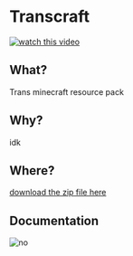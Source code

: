 # Transcraft

[![watch this video](https://i.ytimg.com/vi/nGIPMR-pNmo/maxresdefault.jpg)](https://youtu.be/nGIPMR-pNmo)

## What?

Trans minecraft resource pack

## Why?

idk

## Where?

[download the zip file here](https://github.com/photon-niko/Transcraft/releases)

## Documentation

![no](https://c.tenor.com/izTNkY2BgkAAAAAM/fade-away-oooooooooooo.gif)
